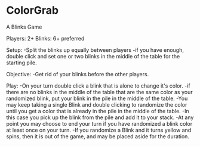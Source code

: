 # ColorGrab
A Blinks Game

Players: 2+
Blinks: 6+ preferred

Setup:
-Split the blinks up equally between players
-if you have enough, double click and set one or two blinks in the middle of the table for the starting pile.

Objective:
-Get rid of your blinks before the other players.

Play:
-On your turn double click a blink that is alone to change it's color. 
-if there are no blinks in the middle of the table that are the same color as your randomized blink, put your blink in the pile in the middle of the table.
-You may keep taking a single Blink and double clicking to randomize the color until you get a color that is already in the pile in the middle of the table. 
-In this case you pick up the blink from the pile and add it to your stack.
-At any point you may choose to end your turn if you have randomized a blink color at least once on your turn.
-If you randomize a Blink and it turns yellow and spins, then it is out of the game, and may be placed aside for the duration.
